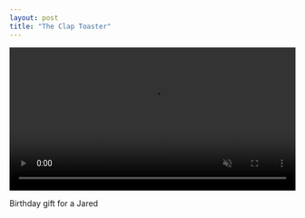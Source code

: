 ```yaml
---
layout: post
title: "The Clap Toaster"
---
```


<video style="max-width: 100%; height: auto;" width="640" height="480" controls autoplay muted loop>
<source src="/assets/clap_toaster.mp4" type="video/mp4">
 Your browser does not support the video tag.
</video>

Birthday gift for a Jared
